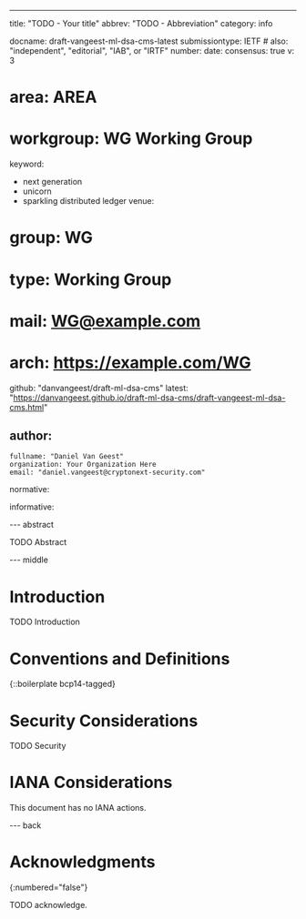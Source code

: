 ---
title: "TODO - Your title"
abbrev: "TODO - Abbreviation"
category: info

docname: draft-vangeest-ml-dsa-cms-latest
submissiontype: IETF  # also: "independent", "editorial", "IAB", or "IRTF"
number:
date:
consensus: true
v: 3
# area: AREA
# workgroup: WG Working Group
keyword:
 - next generation
 - unicorn
 - sparkling distributed ledger
venue:
#  group: WG
#  type: Working Group
#  mail: WG@example.com
#  arch: https://example.com/WG
  github: "danvangeest/draft-ml-dsa-cms"
  latest: "https://danvangeest.github.io/draft-ml-dsa-cms/draft-vangeest-ml-dsa-cms.html"

author:
 -
    fullname: "Daniel Van Geest"
    organization: Your Organization Here
    email: "daniel.vangeest@cryptonext-security.com"

normative:

informative:


--- abstract

TODO Abstract


--- middle

# Introduction

TODO Introduction


# Conventions and Definitions

{::boilerplate bcp14-tagged}


# Security Considerations

TODO Security


# IANA Considerations

This document has no IANA actions.


--- back

# Acknowledgments
{:numbered="false"}

TODO acknowledge.

